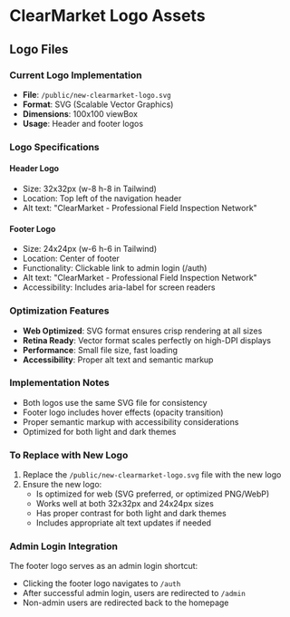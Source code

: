 # ClearMarket Logo Assets

## Logo Files

### Current Logo Implementation
- **File**: `/public/new-clearmarket-logo.svg`
- **Format**: SVG (Scalable Vector Graphics)
- **Dimensions**: 100x100 viewBox
- **Usage**: Header and footer logos

### Logo Specifications

#### Header Logo
- Size: 32x32px (w-8 h-8 in Tailwind)
- Location: Top left of the navigation header
- Alt text: "ClearMarket - Professional Field Inspection Network"

#### Footer Logo  
- Size: 24x24px (w-6 h-6 in Tailwind)
- Location: Center of footer
- Functionality: Clickable link to admin login (/auth)
- Alt text: "ClearMarket - Professional Field Inspection Network"
- Accessibility: Includes aria-label for screen readers

### Optimization Features
- **Web Optimized**: SVG format ensures crisp rendering at all sizes
- **Retina Ready**: Vector format scales perfectly on high-DPI displays
- **Performance**: Small file size, fast loading
- **Accessibility**: Proper alt text and semantic markup

### Implementation Notes
- Both logos use the same SVG file for consistency
- Footer logo includes hover effects (opacity transition)
- Proper semantic markup with accessibility considerations
- Optimized for both light and dark themes

### To Replace with New Logo
1. Replace the `/public/new-clearmarket-logo.svg` file with the new logo
2. Ensure the new logo:
   - Is optimized for web (SVG preferred, or optimized PNG/WebP)
   - Works well at both 32x32px and 24x24px sizes
   - Has proper contrast for both light and dark themes
   - Includes appropriate alt text updates if needed

### Admin Login Integration
The footer logo serves as an admin login shortcut:
- Clicking the footer logo navigates to `/auth`
- After successful admin login, users are redirected to `/admin`
- Non-admin users are redirected back to the homepage